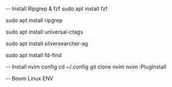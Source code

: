-- Install Ripgrep & fzf
sudo apt install fzf

sudo apt install ripgrep

sudo apt install universal-ctags

sudo apt install silversearcher-ag

sudo apt install fd-find


-- Install nvim config
cd ~/.config
git clone nvim 
nvim
:PlugInstall 


-- Boom Linux ENV
